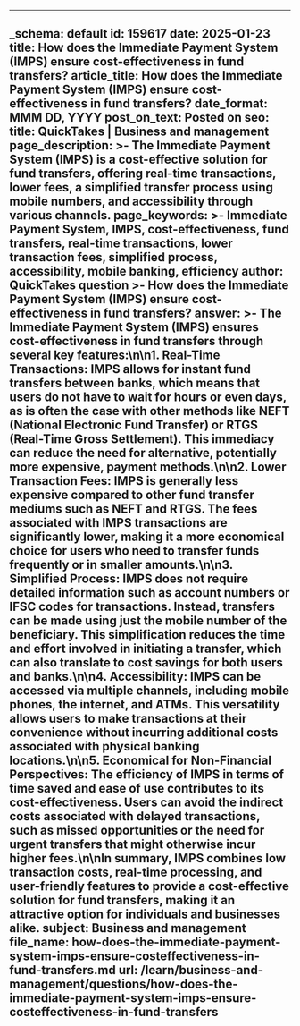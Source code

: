 
---
_schema: default
id: 159617
date: 2025-01-23
title: How does the Immediate Payment System (IMPS) ensure cost-effectiveness in fund transfers?
article_title: How does the Immediate Payment System (IMPS) ensure cost-effectiveness in fund transfers?
date_format: MMM DD, YYYY
post_on_text: Posted on
seo:
  title: QuickTakes | Business and management
  page_description: >-
    The Immediate Payment System (IMPS) is a cost-effective solution for fund transfers, offering real-time transactions, lower fees, a simplified transfer process using mobile numbers, and accessibility through various channels.
  page_keywords: >-
    Immediate Payment System, IMPS, cost-effectiveness, fund transfers, real-time transactions, lower transaction fees, simplified process, accessibility, mobile banking, efficiency
author: QuickTakes
question >-
    How does the Immediate Payment System (IMPS) ensure cost-effectiveness in fund transfers?
answer: >-
    The Immediate Payment System (IMPS) ensures cost-effectiveness in fund transfers through several key features:\n\n1. **Real-Time Transactions**: IMPS allows for instant fund transfers between banks, which means that users do not have to wait for hours or even days, as is often the case with other methods like NEFT (National Electronic Fund Transfer) or RTGS (Real-Time Gross Settlement). This immediacy can reduce the need for alternative, potentially more expensive, payment methods.\n\n2. **Lower Transaction Fees**: IMPS is generally less expensive compared to other fund transfer mediums such as NEFT and RTGS. The fees associated with IMPS transactions are significantly lower, making it a more economical choice for users who need to transfer funds frequently or in smaller amounts.\n\n3. **Simplified Process**: IMPS does not require detailed information such as account numbers or IFSC codes for transactions. Instead, transfers can be made using just the mobile number of the beneficiary. This simplification reduces the time and effort involved in initiating a transfer, which can also translate to cost savings for both users and banks.\n\n4. **Accessibility**: IMPS can be accessed via multiple channels, including mobile phones, the internet, and ATMs. This versatility allows users to make transactions at their convenience without incurring additional costs associated with physical banking locations.\n\n5. **Economical for Non-Financial Perspectives**: The efficiency of IMPS in terms of time saved and ease of use contributes to its cost-effectiveness. Users can avoid the indirect costs associated with delayed transactions, such as missed opportunities or the need for urgent transfers that might otherwise incur higher fees.\n\nIn summary, IMPS combines low transaction costs, real-time processing, and user-friendly features to provide a cost-effective solution for fund transfers, making it an attractive option for individuals and businesses alike.
subject: Business and management
file_name: how-does-the-immediate-payment-system-imps-ensure-costeffectiveness-in-fund-transfers.md
url: /learn/business-and-management/questions/how-does-the-immediate-payment-system-imps-ensure-costeffectiveness-in-fund-transfers
---

&nbsp;